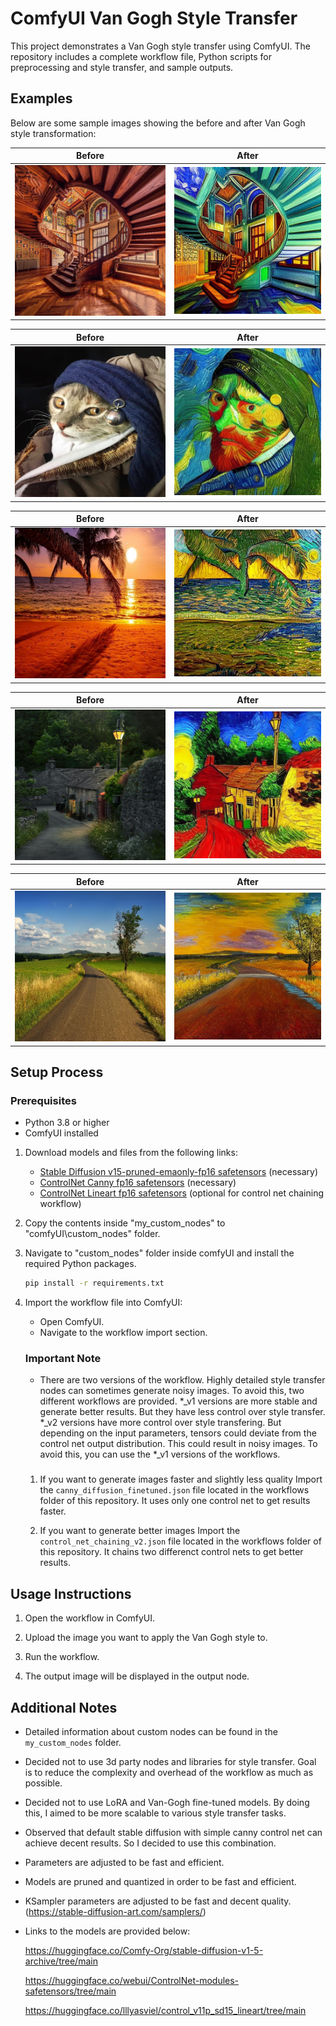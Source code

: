 # ComfyUI Van Gogh Style Transfer

This project demonstrates a Van Gogh style transfer using ComfyUI. The repository includes a complete workflow file, Python scripts for preprocessing and style transfer, and sample outputs.

## Examples

Below are some sample images showing the before and after Van Gogh style transformation:



| Before | After |
|--------|-------|
| ![Before Image 1](examples/grandeur.png) | ![After Image 1](examples/grandeur_gen.png) |



| Before | After |
|--------|-------|
| ![Before Image 2](examples/pearl_cat.png) | ![After Image 2](examples/pearl_cat_gen.png) |



| Before | After |
|--------|-------|
| ![Before Image 3](examples/sunset_beach.jpg) | ![After Image 3](examples/sunset_beach_gen.png) |



| Before | After |
|--------|-------|
| ![Before Image 4](examples/street.png) | ![After Image 4](examples/street_gen.png) |


| Before | After |
|--------|-------|
| ![Before Image 5](examples/landscape.jpg) | ![After Image 5](examples/landscape_gen.png) |

## Setup Process

### Prerequisites

- Python 3.8 or higher
- ComfyUI installed


1. Download models and files from the following links:
    - [Stable Diffusion v15-pruned-emaonly-fp16 safetensors](https://huggingface.co/Comfy-Org/stable-diffusion-v1-5-archive/resolve/main/v1-5-pruned-emaonly-fp16.safetensors?download=true) (necessary)
    - [ControlNet Canny fp16 safetensors](https://huggingface.co/webui/ControlNet-modules-safetensors/resolve/main/control_canny-fp16.safetensors?download=true) (necessary)
    - [ControlNet Lineart fp16 safetensors](https://huggingface.co/lllyasviel/control_v11p_sd15_lineart/resolve/main/diffusion_pytorch_model.fp16.safetensors?download=true) (optional for control net chaining workflow)

1. Copy the contents inside "my_custom_nodes" to "comfyUI\custom_nodes" folder.

2. Navigate to "custom_nodes" folder inside comfyUI and install the required Python packages.
    ```bash
    pip install -r requirements.txt
    ```

3. Import the workflow file into ComfyUI:
    - Open ComfyUI.
    - Navigate to the workflow import section.
    ### Important Note
    - There are two versions of the workflow. Highly detailed style transfer nodes can sometimes generate noisy images. To avoid this, two different workflows are provided.
    *_v1 versions are more stable and generate better results. But they have less control over style transfer.
    *_v2 versions have more control over style transfering. But depending on the input parameters, tensors could deviate from the control net output distribution. This could result in noisy images. To avoid this, you can use the *_v1 versions of the workflows.
    ###

    1. If you want to generate images faster and slightly less quality Import the `canny_diffusion_finetuned.json` file located in the workflows folder of this repository. It uses only one control net to get results faster.

    2. If you want to generate better images Import the `control_net_chaining_v2.json` file located in the workflows folder of this repository. It chains two differenct control nets to get better results.
     

## Usage Instructions

1. Open the workflow in ComfyUI.

2. Upload the image you want to apply the Van Gogh style to.

3. Run the workflow.

4. The output image will be displayed in the output node.

## Additional Notes

- Detailed information about custom nodes can be found in the `my_custom_nodes` folder.

- Decided not to use 3d party nodes and libraries for style transfer. Goal is to reduce the complexity and overhead of the workflow as much as possible.

- Decided not to use LoRA and Van-Gogh fine-tuned models. By doing this, I aimed to be more scalable to various style transfer tasks.

- Observed that default stable diffusion with simple canny control net can achieve decent results. So I decided to use this combination.

- Parameters are adjusted to be fast and efficient.

- Models are pruned and quantized in order to be fast and efficient.

- KSampler parameters are adjusted to be fast and decent quality. (https://stable-diffusion-art.com/samplers/)

- Links to the models are provided below:

    https://huggingface.co/Comfy-Org/stable-diffusion-v1-5-archive/tree/main

    https://huggingface.co/webui/ControlNet-modules-safetensors/tree/main

    https://huggingface.co/lllyasviel/control_v11p_sd15_lineart/tree/main
